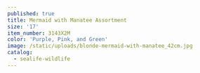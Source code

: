 ```yaml
---
published: true
title: Mermaid with Manatee Assortment
size: '17'
item_number: 3143X2M
color: 'Purple, Pink, and Green'
image: /static/uploads/blonde-mermaid-with-manatee_42cm.jpg
catalog:
  - sealife-wildlife
---
```


